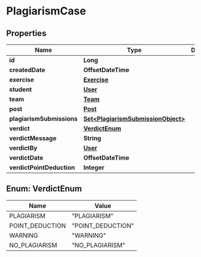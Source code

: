 

# PlagiarismCase


## Properties

| Name | Type | Description | Notes |
|------------ | ------------- | ------------- | -------------|
|**id** | **Long** |  |  [optional] |
|**createdDate** | **OffsetDateTime** |  |  [optional] |
|**exercise** | [**Exercise**](Exercise.md) |  |  [optional] |
|**student** | [**User**](User.md) |  |  [optional] |
|**team** | [**Team**](Team.md) |  |  [optional] |
|**post** | [**Post**](Post.md) |  |  [optional] |
|**plagiarismSubmissions** | [**Set&lt;PlagiarismSubmissionObject&gt;**](PlagiarismSubmissionObject.md) |  |  [optional] |
|**verdict** | [**VerdictEnum**](#VerdictEnum) |  |  [optional] |
|**verdictMessage** | **String** |  |  [optional] |
|**verdictBy** | [**User**](User.md) |  |  [optional] |
|**verdictDate** | **OffsetDateTime** |  |  [optional] |
|**verdictPointDeduction** | **Integer** |  |  [optional] |



## Enum: VerdictEnum

| Name | Value |
|---- | -----|
| PLAGIARISM | &quot;PLAGIARISM&quot; |
| POINT_DEDUCTION | &quot;POINT_DEDUCTION&quot; |
| WARNING | &quot;WARNING&quot; |
| NO_PLAGIARISM | &quot;NO_PLAGIARISM&quot; |



